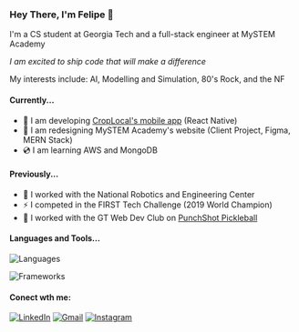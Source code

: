 ### Hey There, I'm Felipe 👋

I'm a CS student at Georgia Tech and a full-stack engineer at MySTEM Academy

_I am excited to ship code that will make a difference_

My interests include: AI, Modelling and Simulation, 80's Rock, and the NF

#### Currently...

- 🌲 I am developing [CropLocal's mobile app](https://github.com/CreateX-Hermes/CropLocal) (React Native)
- 🔭 I am redesigning MySTEM Academy's website (Client Project, Figma, MERN Stack)
- 💿 I am learning AWS and MongoDB

#### Previously...

- 🤖 I worked with the National Robotics and Engineering Center
- ⚡ I competed in the FIRST Tech Challenge (2019 World Champion)
- 🏓 I worked with the GT Web Dev Club on [PunchShot Pickleball](https://github.com/GTWebDevOrg/Punchshot-Pickleball)

#### Languages and Tools...

![Languages](https://skillicons.dev/icons?i=js,c,cs,cpp,py,ts,java,swift)

![Frameworks](https://skillicons.dev/icons?i=react,mongodb,express,nodejs,postman,aws)

#### Conect wth me:

[![LinkedIn](https://skillicons.dev/icons?i=linkedin)](https://linkedin.com/in/felipe-bergerman-932618251/)
[![Gmail](https://skillicons.dev/icons?i=gcp)](mailto:felipebergerman@gmail.com)
[![Instagram](https://skillicons.dev/icons?i=instagram)](https://www.instagram.com/felipe.bergerman)

